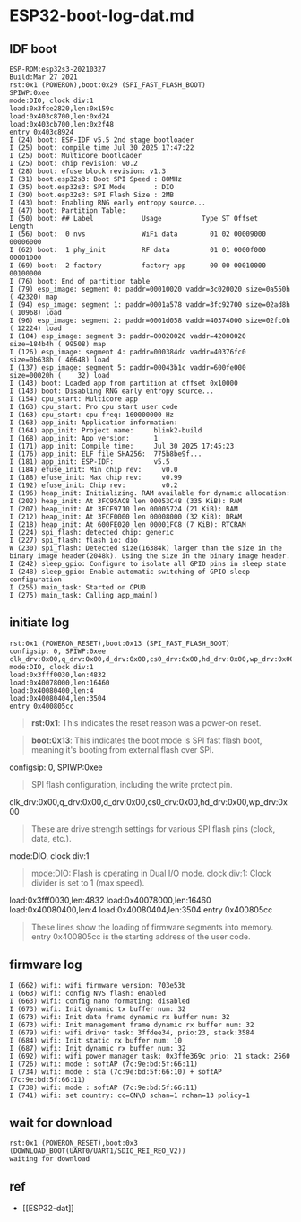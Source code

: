 
# ESP32-boot-log-dat.md

## IDF boot 

    ESP-ROM:esp32s3-20210327
    Build:Mar 27 2021
    rst:0x1 (POWERON),boot:0x29 (SPI_FAST_FLASH_BOOT)
    SPIWP:0xee
    mode:DIO, clock div:1
    load:0x3fce2820,len:0x159c
    load:0x403c8700,len:0xd24
    load:0x403cb700,len:0x2f48
    entry 0x403c8924
    I (24) boot: ESP-IDF v5.5 2nd stage bootloader
    I (25) boot: compile time Jul 30 2025 17:47:22
    I (25) boot: Multicore bootloader
    I (25) boot: chip revision: v0.2
    I (28) boot: efuse block revision: v1.3
    I (31) boot.esp32s3: Boot SPI Speed : 80MHz
    I (35) boot.esp32s3: SPI Mode       : DIO
    I (39) boot.esp32s3: SPI Flash Size : 2MB
    I (43) boot: Enabling RNG early entropy source...
    I (47) boot: Partition Table:
    I (50) boot: ## Label            Usage          Type ST Offset   Length
    I (56) boot:  0 nvs              WiFi data        01 02 00009000 00006000
    I (62) boot:  1 phy_init         RF data          01 01 0000f000 00001000
    I (69) boot:  2 factory          factory app      00 00 00010000 00100000
    I (76) boot: End of partition table
    I (79) esp_image: segment 0: paddr=00010020 vaddr=3c020020 size=0a550h ( 42320) map
    I (94) esp_image: segment 1: paddr=0001a578 vaddr=3fc92700 size=02ad8h ( 10968) load
    I (96) esp_image: segment 2: paddr=0001d058 vaddr=40374000 size=02fc0h ( 12224) load
    I (104) esp_image: segment 3: paddr=00020020 vaddr=42000020 size=184b4h ( 99508) map
    I (126) esp_image: segment 4: paddr=000384dc vaddr=40376fc0 size=0b638h ( 46648) load
    I (137) esp_image: segment 5: paddr=00043b1c vaddr=600fe000 size=00020h (    32) load
    I (143) boot: Loaded app from partition at offset 0x10000
    I (143) boot: Disabling RNG early entropy source...
    I (154) cpu_start: Multicore app
    I (163) cpu_start: Pro cpu start user code
    I (163) cpu_start: cpu freq: 160000000 Hz
    I (163) app_init: Application information:
    I (164) app_init: Project name:     blink2-build
    I (168) app_init: App version:      1
    I (171) app_init: Compile time:     Jul 30 2025 17:45:23
    I (176) app_init: ELF file SHA256:  775b8be9f...
    I (181) app_init: ESP-IDF:          v5.5
    I (184) efuse_init: Min chip rev:     v0.0
    I (188) efuse_init: Max chip rev:     v0.99 
    I (192) efuse_init: Chip rev:         v0.2
    I (196) heap_init: Initializing. RAM available for dynamic allocation:
    I (202) heap_init: At 3FC95AC8 len 00053C48 (335 KiB): RAM
    I (207) heap_init: At 3FCE9710 len 00005724 (21 KiB): RAM
    I (212) heap_init: At 3FCF0000 len 00008000 (32 KiB): DRAM
    I (218) heap_init: At 600FE020 len 00001FC8 (7 KiB): RTCRAM
    I (224) spi_flash: detected chip: generic
    I (227) spi_flash: flash io: dio
    W (230) spi_flash: Detected size(16384k) larger than the size in the binary image header(2048k). Using the size in the binary image header.
    I (242) sleep_gpio: Configure to isolate all GPIO pins in sleep state
    I (248) sleep_gpio: Enable automatic switching of GPIO sleep configuration
    I (255) main_task: Started on CPU0
    I (275) main_task: Calling app_main()


## initiate log 

    rst:0x1 (POWERON_RESET),boot:0x13 (SPI_FAST_FLASH_BOOT)
    configsip: 0, SPIWP:0xee
    clk_drv:0x00,q_drv:0x00,d_drv:0x00,cs0_drv:0x00,hd_drv:0x00,wp_drv:0x00
    mode:DIO, clock div:1
    load:0x3fff0030,len:4832
    load:0x40078000,len:16460
    load:0x40080400,len:4
    load:0x40080404,len:3504
    entry 0x400805cc

> **rst:0x1**: This indicates the reset reason was a power-on reset.

> **boot:0x13**: This indicates the boot mode is SPI fast flash boot, meaning it's booting from external flash over SPI.

configsip: 0, SPIWP:0xee

> SPI flash configuration, including the write protect pin.

clk_drv:0x00,q_drv:0x00,d_drv:0x00,cs0_drv:0x00,hd_drv:0x00,wp_drv:0x00

> These are drive strength settings for various SPI flash pins (clock, data, etc.).


mode:DIO, clock div:1

> mode:DIO: Flash is operating in Dual I/O mode.
> clock div:1: Clock divider is set to 1 (max speed).


load:0x3fff0030,len:4832
load:0x40078000,len:16460
load:0x40080400,len:4
load:0x40080404,len:3504
entry 0x400805cc

> These lines show the loading of firmware segments into memory.
> entry 0x400805cc is the starting address of the user code.


## firmware log 

    I (662) wifi: wifi firmware version: 703e53b
    I (663) wifi: config NVS flash: enabled
    I (663) wifi: config nano formating: disabled
    I (673) wifi: Init dynamic tx buffer num: 32
    I (673) wifi: Init data frame dynamic rx buffer num: 32
    I (673) wifi: Init management frame dynamic rx buffer num: 32
    I (679) wifi: wifi driver task: 3ffdee34, prio:23, stack:3584
    I (684) wifi: Init static rx buffer num: 10
    I (687) wifi: Init dynamic rx buffer num: 32
    I (692) wifi: wifi power manager task: 0x3ffe369c prio: 21 stack: 2560
    I (726) wifi: mode : softAP (7c:9e:bd:5f:66:11)
    I (734) wifi: mode : sta (7c:9e:bd:5f:66:10) + softAP (7c:9e:bd:5f:66:11)
    I (738) wifi: mode : softAP (7c:9e:bd:5f:66:11)
    I (741) wifi: set country: cc=CN\0 schan=1 nchan=13 policy=1



## wait for download 

    rst:0x1 (POWERON_RESET),boot:0x3 (DOWNLOAD_BOOT(UART0/UART1/SDIO_REI_REO_V2))
    waiting for download


## ref 

- [[ESP32-dat]]